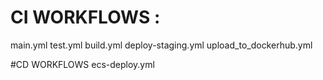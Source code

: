 # CI WORKFLOWS : 
main.yml
test.yml
build.yml
deploy-staging.yml
upload_to_dockerhub.yml

#CD WORKFLOWS
ecs-deploy.yml
